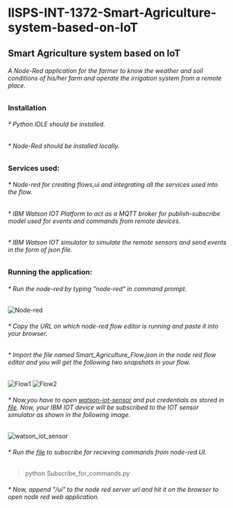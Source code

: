 # llSPS-INT-1372-Smart-Agriculture-system-based-on-IoT

## Smart Agriculture system based on IoT
###### A Node-Red application for the farmer to know the weather and soil conditions of his/her farm and operate the irrigation system from a remote place.
### Installation
###### * Python IDLE should be installed.
###### * Node-Red should be installed locally.

### Services used:
###### * Node-red for creating flows,ui and integrating all the services used into the flow.
###### * IBM Watson IOT Platform to act as a MQTT broker for publish-subscribe model used for events and commands from remote devices.
###### * IBM Watson IOT simulator to simulate the remote sensors and send events in the form of json file.
### Running the application:
###### * Run the node-red by typing "node-red" in command prompt.
![Node-red](https://user-images.githubusercontent.com/35992360/84074720-95e0bc00-a9f0-11ea-945e-53fa3c844b37.jpg)
###### * Copy the URL on which node-red flow editor is running and paste it into your browser.
###### * Import the file named Smart_Agriculture_Flow.json in the node red flow editor and you will get the following two snapshots in your flow.
![Flow1](https://user-images.githubusercontent.com/35992360/84078166-0e964700-a9f6-11ea-8a3e-0dbbe25bbdb5.jpg)
![Flow2](https://user-images.githubusercontent.com/35992360/84078169-10600a80-a9f6-11ea-9d46-cdec062e26bf.jpg)
###### * Now,you have to open [watson-iot-sensor](http://watson-iot-sensor-simulator.mybluemix.net/) and put credentials as stored in [file](https://github.com/SmartPracticeschool/llSPS-INT-1372-Smart-Agriculture-system-based-on-IoT/blob/master/Iot_device_for_events_credentials.txt). Now, your IBM IOT device will be subscribed to the IOT sensor simulator as shown in the following image. 
![watson_iot_sensor](https://user-images.githubusercontent.com/35992360/84079480-4bfbd400-a9f8-11ea-87e8-1538df1048c0.jpg)
###### * Run the [file](https://github.com/SmartPracticeschool/llSPS-INT-1372-Smart-Agriculture-system-based-on-IoT/blob/master/Subscribe_for_commands.py) to subscribe for recieving commands from node-red UI.
>python Subscribe_for_commands.py
###### * Now, append "/ui" to the node red server url and hit it on the browser to open node red web application.



